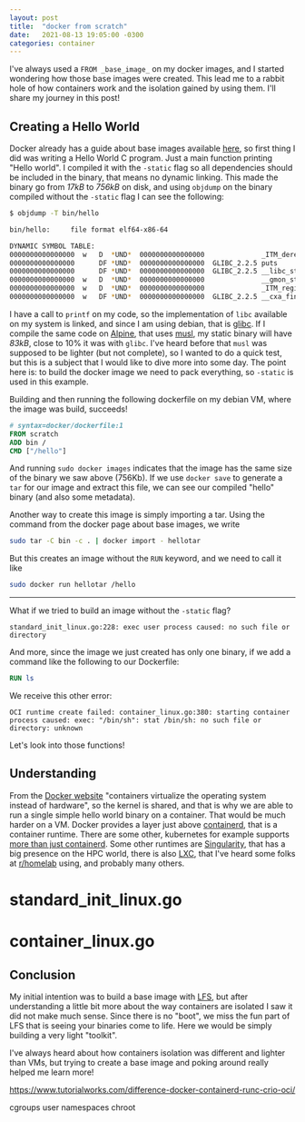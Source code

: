 ```yaml
---
layout: post
title:  "docker from scratch"
date:   2021-08-13 19:05:00 -0300
categories: container
---
```


I've always used a `FROM _base_image_` on my docker images, and I started wondering how those base images were created. This lead me to a rabbit hole of how containers work and the isolation gained by using them. I'll share my journey in this post!

## Creating a Hello World

Docker already has a guide about base images available [here](https://docs.docker.com/develop/develop-images/baseimages/), so first thing I did was writing a Hello World C program. Just a main function printing "Hello world". I compiled it with the `-static` flag so all dependencies should be included in the binary, that means no dynamic linking. This made the binary go from _17kB_ to _756kB_ on disk, and using `objdump` on the binary compiled without the `-static` flag I can see the following:
```bash
$ objdump -T bin/hello 

bin/hello:     file format elf64-x86-64

DYNAMIC SYMBOL TABLE:
0000000000000000  w   D  *UND*	0000000000000000              _ITM_deregisterTMCloneTable
0000000000000000      DF *UND*	0000000000000000  GLIBC_2.2.5 puts
0000000000000000      DF *UND*	0000000000000000  GLIBC_2.2.5 __libc_start_main
0000000000000000  w   D  *UND*	0000000000000000              __gmon_start__
0000000000000000  w   D  *UND*	0000000000000000              _ITM_registerTMCloneTable
0000000000000000  w   DF *UND*	0000000000000000  GLIBC_2.2.5 __cxa_finalize
```

I have a call to `printf` on my code, so the implementation of `libc` available on my system is linked, and since I am using debian, that is [glibc](https://www.gnu.org/software/libc/). If I compile the same code on [Alpine](https://wiki.alpinelinux.org/wiki/Main_Page), that uses [musl](https://musl.libc.org), my static binary will have _83kB_, close to 10% it was with `glibc`. I've heard before that `musl` was supposed to be lighter (but not complete), so I wanted to do a quick test, but this is a subject that I would like to dive more into some day. The point here is: to build the docker image we need to pack everything, so `-static` is used in this example.

Building and then running the following dockerfile on my debian VM, where the image was build, succeeds!
```Dockerfile
# syntax=docker/dockerfile:1
FROM scratch
ADD bin /
CMD ["/hello"]
```

And running `sudo docker images` indicates that the image has the same size of the binary we saw above (756Kb). If we use `docker save` to generate a `tar` for our image and extract this file, we can see our compiled "hello" binary (and also some metadata).

Another way to create this image is simply importing a tar. Using the command from the docker page about base images, we write 
```sh
sudo tar -C bin -c . | docker import - hellotar
```
But this creates an image without the `RUN` keyword, and we need to call it like
```sh
sudo docker run hellotar /hello
```
---

What if we tried to build an image without the `-static` flag?

```
standard_init_linux.go:228: exec user process caused: no such file or directory
```

And more, since the image we just created has only one binary, if we add a command like the following to our Dockerfile:

```Dockerfile
RUN ls
```

We receive this other error:

```
OCI runtime create failed: container_linux.go:380: starting container process caused: exec: "/bin/sh": stat /bin/sh: no such file or directory: unknown
```

Let's look into those functions!

## Understanding 

From the [Docker website](https://www.docker.com/resources/what-container) "containers virtualize the operating system instead of hardware", so the kernel is shared, and that is why we are able to run a single simple hello world binary on a container. That would be much harder on a VM. Docker provides a layer just above [containerd](https://containerd.io), that is a container runtime. There are some other, kubernetes for example supports [more than just containerd](https://kubernetes.io/docs/setup/production-environment/container-runtimes/). Some other runtimes are [Singularity](https://sylabs.io/singularity/), that has a big presence on the HPC world, there is also [LXC](https://linuxcontainers.org), that I've heard some folks at [r/homelab](https://www.reddit.com/r/homelab/) using, and probably many others.

# standard_init_linux.go

# container_linux.go

## Conclusion
My initial intention was to build a base image with [LFS](http://www.linuxfromscratch.org), but after understanding a little bit more about the way containers are isolated I saw it did not make much sense. Since there is no "boot", we miss the fun part of LFS that is seeing your binaries come to life. Here we would be simply building a very light "toolkit".

I've always heard about how containers isolation was different and lighter than VMs, but trying to create a base image and poking around really helped me learn more! 

https://www.tutorialworks.com/difference-docker-containerd-runc-crio-oci/

cgroups
user namespaces
chroot